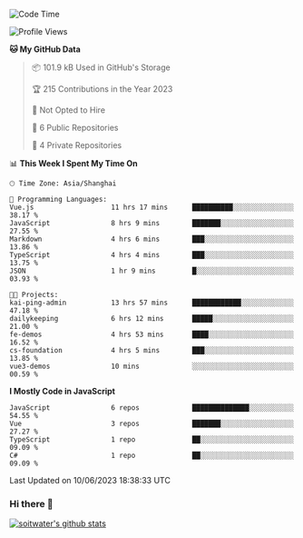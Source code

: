 <!--START_SECTION:waka-->
![Code Time](http://img.shields.io/badge/Code%20Time-2%2C109%20hrs%209%20mins-blue)

![Profile Views](http://img.shields.io/badge/Profile%20Views-0-blue)

**🐱 My GitHub Data** 

> 📦 101.9 kB Used in GitHub's Storage 
 > 
> 🏆 215 Contributions in the Year 2023
 > 
> 🚫 Not Opted to Hire
 > 
> 📜 6 Public Repositories 
 > 
> 🔑 4 Private Repositories 
 > 
📊 **This Week I Spent My Time On** 

```text
🕑︎ Time Zone: Asia/Shanghai

💬 Programming Languages: 
Vue.js                   11 hrs 17 mins      ██████████░░░░░░░░░░░░░░░   38.17 % 
JavaScript               8 hrs 9 mins        ███████░░░░░░░░░░░░░░░░░░   27.55 % 
Markdown                 4 hrs 6 mins        ███░░░░░░░░░░░░░░░░░░░░░░   13.86 % 
TypeScript               4 hrs 4 mins        ███░░░░░░░░░░░░░░░░░░░░░░   13.75 % 
JSON                     1 hr 9 mins         █░░░░░░░░░░░░░░░░░░░░░░░░   03.93 % 

🐱‍💻 Projects: 
kai-ping-admin           13 hrs 57 mins      ████████████░░░░░░░░░░░░░   47.18 % 
dailykeeping             6 hrs 12 mins       █████░░░░░░░░░░░░░░░░░░░░   21.00 % 
fe-demos                 4 hrs 53 mins       ████░░░░░░░░░░░░░░░░░░░░░   16.52 % 
cs-foundation            4 hrs 5 mins        ███░░░░░░░░░░░░░░░░░░░░░░   13.85 % 
vue3-demos               10 mins             ░░░░░░░░░░░░░░░░░░░░░░░░░   00.59 % 
```

**I Mostly Code in JavaScript** 

```text
JavaScript               6 repos             ██████████████░░░░░░░░░░░   54.55 % 
Vue                      3 repos             ███████░░░░░░░░░░░░░░░░░░   27.27 % 
TypeScript               1 repo              ██░░░░░░░░░░░░░░░░░░░░░░░   09.09 % 
C#                       1 repo              ██░░░░░░░░░░░░░░░░░░░░░░░   09.09 % 
```




 Last Updated on 10/06/2023 18:38:33 UTC
<!--END_SECTION:waka-->

### Hi there 👋
[![soitwater's github stats](https://github-readme-stats.vercel.app/api?username=soitwater)](https://github.com/soitwater/github-readme-stats)
